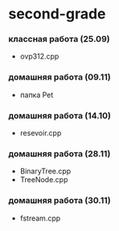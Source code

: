 # second-grade
### классная работа (25.09)
- ovp312.cpp
### домашняя работа (09.11)
- папка Pet
### домашняя работа (14.10)
- resevoir.cpp
### домашняя работа (28.11)
- BinaryTree.cpp
- TreeNode.cpp
### домашняя работа (30.11)
- fstream.cpp
